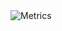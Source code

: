 <picture>
  <img src="https://raw.githubusercontent.com/gist/PenguinCaptain/57e99356837228d0fadd9f06aa0200b0/raw/github-metrics.svg" alt="Metrics">
</picture>
